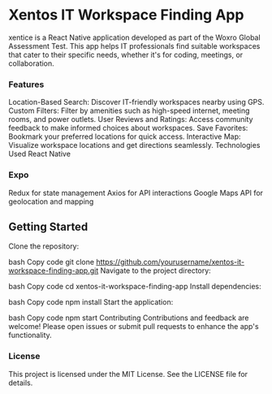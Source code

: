 # Xentos IT Workspace Finding App
xentice is a React Native application developed as part of the Woxro Global Assessment Test. This app helps IT professionals find suitable workspaces that cater to their specific needs, whether it's for coding, meetings, or collaboration.

### Features
Location-Based Search: Discover IT-friendly workspaces nearby using GPS.
Custom Filters: Filter by amenities such as high-speed internet, meeting rooms, and power outlets.
User Reviews and Ratings: Access community feedback to make informed choices about workspaces.
Save Favorites: Bookmark your preferred locations for quick access.
Interactive Map: Visualize workspace locations and get directions seamlessly.
Technologies Used
React Native
### Expo
Redux for state management
Axios for API interactions
Google Maps API for geolocation and mapping

## Getting Started
Clone the repository:

bash
Copy code
git clone https://github.com/yourusername/xentos-it-workspace-finding-app.git
Navigate to the project directory:

bash
Copy code
cd xentos-it-workspace-finding-app
Install dependencies:

bash
Copy code
npm install
Start the application:

bash
Copy code
npm start
Contributing
Contributions and feedback are welcome! Please open issues or submit pull requests to enhance the app's functionality.

### License
This project is licensed under the MIT License. See the LICENSE file for details.
